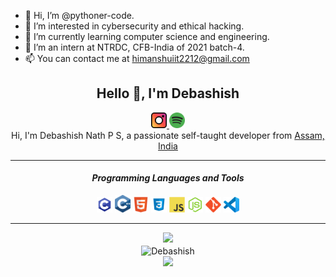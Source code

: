 - 👋 Hi, I’m @pythoner-code.
- 👀 I’m interested in cybersecurity and ethical hacking.
- 🌱 I’m currently learning computer science and engineering.
- 💞️ I’m an intern at NTRDC, CFB-India of 2021 batch-4.
- 📫 You can contact me at himanshuiit2212@gmail.com

<!---
pythoner-code/pythoner-code is a ✨ special ✨ repository because its `README.md` (this file) appears on your GitHub profile.
You can click the Preview link to take a look at your changes.
--->
<div align="center">
    <h2> Hello 👋, I'm Debashish </h2>
    <a href="https://www.instagram.com/_deba26">
    <img alt="Debashish Nath's Instagram" width="25px" src="https://raw.githubusercontent.com/debanath/debanath/master/assets/instagram.svg">
    </a>
    <a href="https://open.spotify.com/user/xchwnd325a3b5v3hg5ps7xv8k">
    <img alt="Debashish Nath's Spotify", width="25px" src="https://raw.githubusercontent.com/debanath/debanath/master/assets/spotify.svg">
    </a>
    <br>
    Hi, I'm Debashish Nath P S, a passionate self-taught developer from <a href="https://www.google.com/maps/search/?api=1&query=Assam,India">Assam, India</a>
    <hr>
    <h4> <i> Programming Languages and Tools </i> </h4>
    <code><img width="25px" src="https://raw.githubusercontent.com/debanath/debanath/master/assets/c.svg"></code>
    <code><img width="25px" src="https://raw.githubusercontent.com/debanath/debanath/master/assets/cpp.svg"></code>
    <code><img width="25px" src="https://raw.githubusercontent.com/debanath/debanath/master/assets/html.svg"></code>
    <code><img width="25px" src="https://raw.githubusercontent.com/debanath/debanath/master/assets/css.svg"></code>
    <code><img width="25px" src="https://raw.githubusercontent.com/debanath/debanath/master/assets/javascript.svg"></code>
    <code><img width="25px" src="https://raw.githubusercontent.com/debanath/debanath/master/assets/nodejs.svg"></code>
    <code><img width="25px" src="https://raw.githubusercontent.com/debanath/debanath/master/assets/git.svg"></code>
    <code><img width="25px" src="https://raw.githubusercontent.com/debanath/debanath/master/assets/visualstudiocode.svg"></code>
    <hr>
    <img src="https://github-readme-stats.vercel.app/api?username=debanath&show_icons=true&hide_border=true&theme=dark&count_private=true">
    <br>
    <img align="center" src="https://github-readme-streak-stats.herokuapp.com/?user=debanath&theme=dark" alt="Debashish" />
    <br>
    <img src="https://github-readme-stats.vercel.app/api/top-langs/?username=debanath&layout=compact&langs_count=8&theme=dark">
    
</div>
